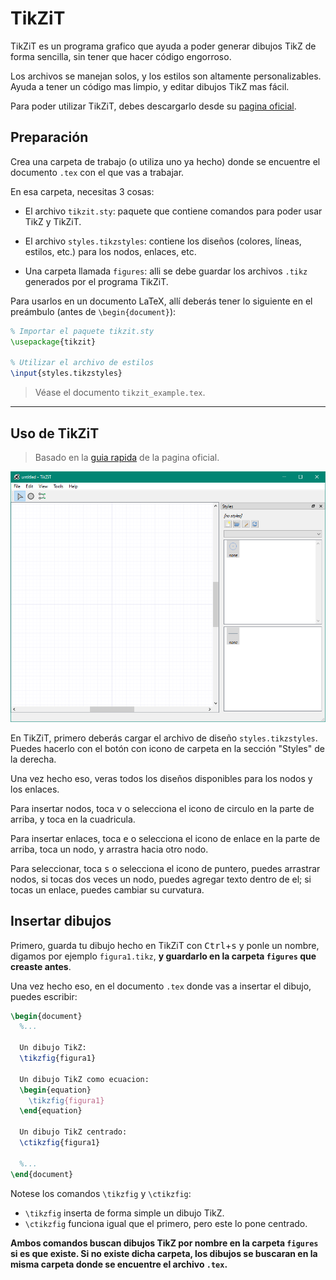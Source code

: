 # TikZiT

TikZiT es un programa grafico que ayuda a poder generar dibujos TikZ de forma sencilla, sin tener que hacer código engorroso.

Los archivos se manejan solos, y los estilos son altamente personalizables. Ayuda a tener un código mas limpio, y editar dibujos TikZ mas fácil.

Para poder utilizar TikZiT, debes descargarlo desde su [pagina oficial](https://tikzit.github.io/).

## Preparación

Crea una carpeta de trabajo (o utiliza uno ya hecho) donde se encuentre el documento `.tex` con el que vas a trabajar.

En esa carpeta, necesitas 3 cosas:

- El archivo ``tikzit.sty``: paquete que contiene comandos para poder usar TikZ y TikZiT.

- El archivo ``styles.tikzstyles``: contiene los diseños (colores, líneas, estilos, etc.) para los nodos, enlaces, etc.

- Una carpeta llamada ``figures``: alli se debe guardar los archivos ``.tikz`` generados por el programa TikZiT.

Para usarlos en un documento LaTeX, allí deberás tener lo siguiente en el preámbulo (antes de ``\begin{document}``):

```tex
% Importar el paquete tikzit.sty
\usepackage{tikzit}

% Utilizar el archivo de estilos
\input{styles.tikzstyles}
```

> Véase el documento ``tikzit_example.tex``.

---

## Uso de TikZiT

> Basado en la [guia rapida](https://tikzit.github.io/#quickstart) de la pagina oficial.

![TikZiT](../../sources/tikz/f1.png)

En TikZiT, primero deberás cargar el archivo de diseño ``styles.tikzstyles``. Puedes hacerlo con el botón con icono de carpeta en la sección "Styles" de la derecha.

Una vez hecho eso, veras todos los diseños disponibles para los nodos y los enlaces.

Para insertar nodos, toca <kbd>v</kbd> o selecciona el icono de circulo en la parte de arriba, y toca en la cuadricula.

Para insertar enlaces, toca <kbd>e</kbd> o selecciona el icono de enlace en la parte de arriba, toca un nodo, y arrastra hacia otro nodo.

Para seleccionar, toca <kbd>s</kbd> o selecciona el icono de puntero, puedes arrastrar nodos, si tocas dos veces un nodo, puedes agregar texto dentro de el; si tocas un enlace, puedes cambiar su curvatura.

## Insertar dibujos

Primero, guarda tu dibujo hecho en TikZiT con <kbd>Ctrl</kbd>+<kbd>s</kbd> y ponle un nombre, digamos por ejemplo ``figura1.tikz``, **y guardarlo en la carpeta ``figures`` que creaste antes**.

Una vez hecho eso, en el documento `.tex` donde vas a insertar el dibujo, puedes escribir:

```tex
\begin{document}
  %...

  Un dibujo TikZ:
  \tikzfig{figura1}

  Un dibujo TikZ como ecuacion:
  \begin{equation}
    \tikzfig{figura1}
  \end{equation}

  Un dibujo TikZ centrado:
  \ctikzfig{figura1}

  %...
\end{document}
```

Notese los comandos `\tikzfig` y `\ctikzfig`:

- `\tikzfig` inserta de forma simple un dibujo TikZ.
- `\ctikzfig` funciona igual que el primero, pero este lo pone centrado.

**Ambos comandos buscan dibujos TikZ por nombre en la carpeta `figures` si es que existe. Si no existe dicha carpeta, los dibujos se buscaran en la misma carpeta donde se encuentre el archivo ``.tex``.**
